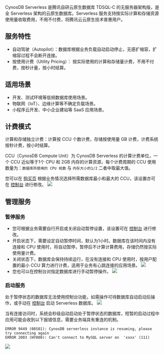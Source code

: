 CynosDB Serverless 是腾讯自研云原生数据库 TDSQL-C 的无服务器架构版，是全 Serverless 架构的云原生数据库。Serverless 服务支持按实际计算和存储资源使用量收取费用，不用不付费，将腾讯云云原生技术普惠用户。

## 服务特性
- 自动驾驶（Autopilot）：数据库根据业务负载自动启动停止，无感扩缩容，扩缩容过程不会断开连接。
- 按使用计费（Utility Pricing）： 按实际使用的计算和存储量计费，不用不付费，按秒计量，按小时结算。

## 适用场景
- 开发、测试环境等低频数据库使用场景。
- 物联网（IoT）、边缘计算等不确定负载场景。
- 小程序云开发、中小企业建站等 SaaS 应用场景。

## 计费模式
计算和存储独立计费：计算按 CCU 个数计费，存储按使用量 GB 计费，计费系统按秒计费，按小时结算。

CCU（CynosDB Compute Unit）为 CynosDB Serverless 的计算计费单位，一个 CCU 近似等于1个 CPU 和 2GB 内存的计算资源，每个计费周期的 CCU 使用数量为：`数据库所使用的 CPU 核数` 与 `内存大小的1/2` 二者中取最大值。

您可以在 [购买页](https://buy.cloud.tencent.com/cynosdb) 根据业务情况选择所需数据库最小和最大的 CCU，该设置亦可在 [控制台](https://console.cloud.tencent.com/cynosdb) 进行修改。
![](https://main.qcloudimg.com/raw/20bdc2f419cb6666b0f7dd2cadbb47e1.png)

## 管理服务
### 暂停服务
- 您可根据业务需要自行开启或关闭自动暂停设置，该设置可在 [控制台](https://console.cloud.tencent.com/cynosdb) 进行修改。
 - 开启状态下，需要设定自动暂停时间，默认为1小时。数据库在该时间内没有连接和 CPU 使用时，将自动暂停，暂停后不计算计算费用，存储仍然按实际使用量计费。
 - 关闭状态下，数据库会保持持续运行，在没有连接和 CPU 使用时，按用户配置的最小 CCU 算力进行计费，适用于业务有心跳连接的应用场景。
![](https://main.qcloudimg.com/raw/68beac7929b10a1085e61b64956ea465.png)
- 您也可以在控制台对指定数据库进行手动暂停操作。
![](https://main.qcloudimg.com/raw/fa880723650d7cc8f86f888eb62e5521.png)

### 启动服务
处于暂停状态的数据库无法使用控制台功能，如需操作可待数据库自动启动后操作，或手动在 [控制台](https://console.cloud.tencent.com/cynosdb) 启动 Serverless 数据库。
![](https://main.qcloudimg.com/raw/a1068366aa2b08d3043d9852b7e73663.png)

当有连接访问时，系统会秒级自动启动处于暂停状态的数据库，短暂的启动过程中应用可能会收到以下报错信息，需要业务端具有重连的机制。
```
ERROR 9449 (08S01): CynosDB serverless instance is resuming, please try connecting again
ERROR 2003 (HY000): Can't connect to MySQL server on  'xxxx' (111)
```
![](https://main.qcloudimg.com/raw/938b717a6d5282ab386b0b33237645a8.png)

